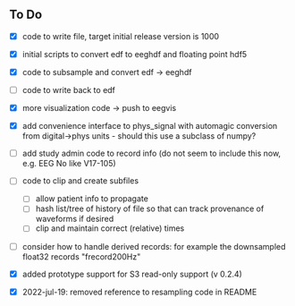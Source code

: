## To Do

- [x] code to write file, target initial release version is 1000
- [X] initial scripts to convert edf to eeghdf and floating point hdf5
- [x] code to subsample and convert edf -> eeghdf
- [ ] code to write back to edf
- [x] more visualization code -> push to eegvis
- [x] add convenience interface to phys_signal with automagic conversion from digital->phys units
      - should this use a subclass of numpy?
- [ ] add study admin code to record info (do not seem to include this now, e.g. EEG No like V17-105)
- [ ] code to clip and create subfiles
  - [ ] allow patient info to propagate
  - [ ] hash list/tree of history of file so that can track provenance of waveforms if desired
  - [ ] clip and maintain correct (relative) times
- [ ] consider how to handle derived records: for example the downsampled float32 records "frecord200Hz" 

- [x] added prototype support for S3 read-only support (v 0.2.4)
- [x] 2022-jul-19: removed reference to resampling code in README
